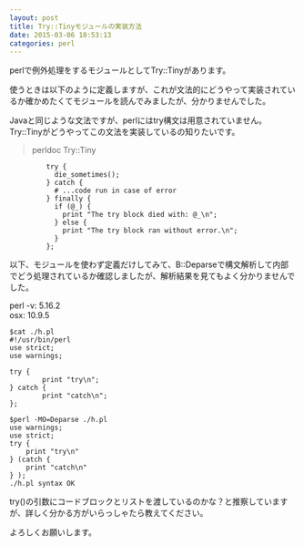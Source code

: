 ```yaml
---
layout: post
title: Try::Tinyモジュールの実装方法
date: 2015-03-06 10:53:13
categories: perl
---
```

<p>perlで例外処理をするモジュールとしてTry::Tinyがあります。</p>

<p>使うときは以下のように定義しますが、これが文法的にどうやって実装されているか確かめたくてモジュールを読んでみましたが、分かりませんでした。</p>

<p>Javaと同じような文法ですが、perlにはtry構文は用意されていません。<br>
Try::Tinyがどうやってこの文法を実装しているの知りたいです。</p>

<blockquote>
  <p>perldoc Try::Tiny</p>
</blockquote>

<pre><code>         try {
           die_sometimes();
         } catch {
           # ...code run in case of error
         } finally {
           if (@_) {
             print "The try block died with: @_\n";
           } else {
             print "The try block ran without error.\n";
           }
         };
</code></pre>

<p>以下、モジュールを使わず定義だけしてみて、B::Deparseで構文解析して内部でどう処理されているか確認しましたが、解析結果を見てもよく分かりませんでした。 </p>

<p>perl -v: 5.16.2<br>
osx: 10.9.5</p>

<pre><code>$cat ./h.pl 
#!/usr/bin/perl
use strict;
use warnings;

try {
        print "try\n";
} catch {
        print "catch\n";
};

$perl -MO=Deparse ./h.pl 
use warnings;
use strict;
try {
    print "try\n"
} (catch {
    print "catch\n"
} );
./h.pl syntax OK
</code></pre>

<p>try()の引数にコードブロックとリストを渡しているのかな？と推察していますが、詳しく分かる方がいらっしゃたら教えてください。</p>

<p>よろしくお願いします。</p>

